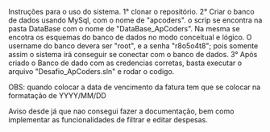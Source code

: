 Instruções para o uso do sistema.
1° clonar o  repositório.
2° Criar o banco de dados usando MySql, com o nome de "apcoders".
o scrip se encontra na pasta DataBase com o nome de "DataBase_ApCoders".
Na mesma se encotra os esquemas do banco de dados no modo conceitual e lógico.
O username do banco devera ser "root", e a senha "r8o5o4t8"; pois somente assim o sistema irá conseguir se conectar com o banco de dados.
3° Após criado o Banco de dado com as credencias corretas, basta executar o arquivo "Desafio_ApCoders.sln" e rodar o codigo.

OBS: quando colocar a data de vencimento da fatura tem que se colocar na formatação de YYYY/MM/DD



Aviso desde já que nao consegui fazer a documentação, bem como implementar as funcionalidades de filtrar e editar despesas.
